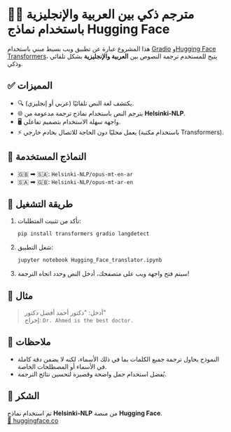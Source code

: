 
# 🤗🌐 مترجم ذكي بين العربية والإنجليزية باستخدام نماذج Hugging Face

هذا المشروع عبارة عن تطبيق ويب بسيط مبني باستخدام [Gradio](https://gradio.app) و[Hugging Face Transformers](https://huggingface.co)، يتيح للمستخدم ترجمة النصوص بين **العربية والإنجليزية** بشكل تلقائي وذكي.

## ✅ المميزات

- 🔍 يكتشف لغة النص تلقائيًا (عربي أو إنجليزي).
- 🌐 يترجم النص باستخدام نماذج ترجمة مدعومة من **Helsinki-NLP**.
- 🖥️ واجهة سهلة الاستخدام بتصميم تفاعلي.
- ⚡️ يعمل محليًا دون الحاجة للاتصال بخادم خارجي (باستخدام مكتبة Transformers).

## 🧠 النماذج المستخدمة

- 🇬🇧 ➡ 🇸🇦: `Helsinki-NLP/opus-mt-en-ar`
- 🇸🇦 ➡ 🇬🇧: `Helsinki-NLP/opus-mt-ar-en`

## 🚀 طريقة التشغيل

1. تأكد من تثبيت المتطلبات:
   ```bash
   pip install transformers gradio langdetect
   ```

2. شغل التطبيق:
   ```bash
   jupyter notebook Hugging_Face_translator.ipynb
   ```

3. سيتم فتح واجهة ويب على متصفحك، أدخل النص وحدد اتجاه الترجمة!

## 📸 مثال

> أدخل: "دكتور أحمد أفضل دكتور"  
> إخراج: `Dr. Ahmed is the best doctor.`

## 📄 ملاحظات

- النموذج يحاول ترجمة جميع الكلمات بما في ذلك الأسماء، لكنه لا يضمن دقة كاملة في الأسماء أو المصطلحات الخاصة.
- يُفضل استخدام جمل واضحة وقصيرة لتحسين نتائج الترجمة.

## 🙏 الشكر

تم استخدام نماذج **Helsinki-NLP** من منصة **Hugging Face**.  
[🤗 huggingface.co](https://huggingface.co)
